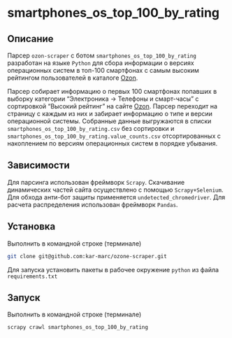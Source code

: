 # smartphones_os_top_100_by_rating

## Описание

Парсер `ozon-scraper` с ботом `smartphones_os_top_100_by_rating` разработан на языке `Python` для сбора информации о версиях операционных систем в топ-100 смартфонах с самым высоким рейтингом пользователей в каталоге [Ozon](ozon.ru).

Парсер собирает информацию о первых 100 смартфонах попавших в выборку категории “Электроника -> Телефоны и смарт-часы” с сортировкой “Высокий рейтинг” на сайте [Ozon](ozon.ru). Парсер переходит на страницу с каждым из них и забирает информацию о типе и версии операционной системы. Собранные данные выгружаются в списки `smartphones_os_top_100_by_rating.csv` без сортировки и `smartphones_os_top_100_by_rating.value_counts.csv` отсортированных с накоплением по версиям операционных систем в порядке убывания.

## Зависимости

Для парсинга использован фреймворк `Scrapy`. Скачивание динамических частей сайта осуществлено с помощью `Scrapy+Selenium`. Для обхода анти-бот защиты применяется `undetected_chromedriver`. Для расчета распределения  использован фреймворк `Pandas`.

## Установка

Выполнить в командной строке (терминале)

```bash
git clone git@github.com:kar-marc/ozone-scraper.git
```
Для запуска установить пакеты в рабочее окружение `python` из файла `requirements.txt`

## Запуск

Выполнить в командной строке (терминале)

```bash
scrapy crawl smartphones_os_top_100_by_rating
```
